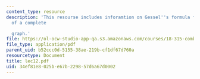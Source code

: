 ```yaml
---
content_type: resource
description: 'This resourse includes inforamtion on Gessel''s formula for Tutte polynomial
  of a complete

  graph.'
file: https://ol-ocw-studio-app-qa.s3.amazonaws.com/courses/18-315-combinatorial-theory-introduction-to-graph-theory-extremal-and-enumerative-combinatorics-spring-2005/34ef81e8025be67b229857d6a67d0002_lec12.pdf
file_type: application/pdf
parent_uid: b52ccc0d-5155-38ae-219b-cf1df67d760a
resourcetype: Document
title: lec12.pdf
uid: 34ef81e8-025b-e67b-2298-57d6a67d0002
---
```

